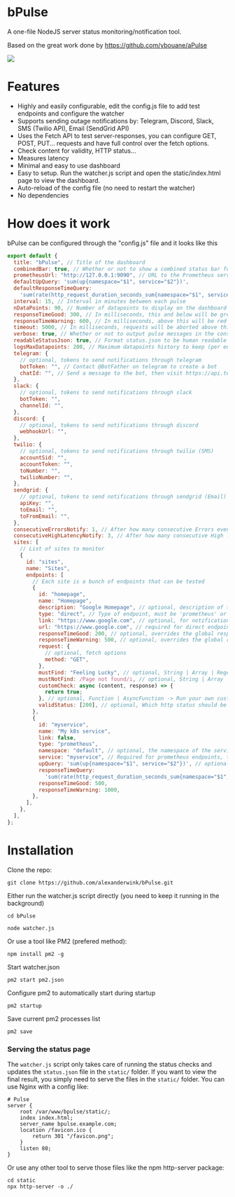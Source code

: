 # bPulse

A one-file NodeJS server status monitoring/notification tool.

Based on the great work done by https://github.com/ybouane/aPulse

![](screenshot.png)

# Features

- Highly and easily configurable, edit the config.js file to add test endpoints and configure the watcher
- Supports sending outage notifications by: Telegram, Discord, Slack, SMS (Twilio API), Email (SendGrid API)
- Uses the Fetch API to test server-responses, you can configure GET, POST, PUT... requests and have full control over the fetch options.
- Check content for validity, HTTP status...
- Measures latency
- Minimal and easy to use dashboard
- Easy to setup. Run the watcher.js script and open the static/index.html page to view the dashboard.
- Auto-reload of the config file (no need to restart the watcher)
- No dependencies

# How does it work

bPulse can be configured through the "config.js" file and it looks like this

```javascript
export default {
  title: "bPulse", // Title of the dashboard
  combinedBar: true, // Whether or not to show a combined status bar for all endpoints, default true
  prometheusUrl: "http://127.0.0.1:9090", // URL to the Prometheus server
  defaultUpQuery: 'sum(up{namespace="$1", service="$2"})',
  defaultResponseTimeQuery:
    'sum(rate(http_request_duration_seconds_sum{namespace="$1", service =~ "$2", controller=~ ".+"}[5m])) /sum(rate(http_request_duration_seconds_count{namespace="$1", service =~ "$2", controller=~ ".+"}[5m]))*1000',
  interval: 15, // Interval in minutes between each pulse
  nDataPoints: 90, // Number of datapoints to display on the dashboard
  responseTimeGood: 300, // In milliseconds, this and below will be green
  responseTimeWarning: 600, // In milliseconds, above this will be red
  timeout: 5000, // In milliseconds, requests will be aborted above this
  verbose: true, // Whether or not to output pulse messages in the console
  readableStatusJson: true, // Format status.json to be human readable
  logsMaxDatapoints: 200, // Maximum datapoints history to keep (per endpoint)
  telegram: {
    // optional, tokens to send notifications through telegram
    botToken: "", // Contact @BotFather on telegram to create a bot
    chatId: "", // Send a message to the bot, then visit https://api.telegram.org/bot<token>/getUpdates to get the chatId
  },
  slack: {
    // optional, tokens to send notifications through slack
    botToken: "",
    channelId: "",
  },
  discord: {
    // optional, tokens to send notifications through discord
    webhookUrl: "",
  },
  twilio: {
    // optional, tokens to send notifications through twilio (SMS)
    accountSid: "",
    accountToken: "",
    toNumber: "",
    twilioNumber: "",
  },
  sendgrid: {
    // optional, tokens to send notifications through sendgrid (Email)
    apiKey: "",
    toEmail: "",
    toFromEmail: "",
  },
  consecutiveErrorsNotify: 1, // After how many consecutive Errors events should we send a notification
  consecutiveHighLatencyNotify: 3, // After how many consecutive High latency events should we send a notification
  sites: [
    // List of sites to monitor
    {
      id: "sites",
      name: "Sites",
      endpoints: [
        // Each site is a bunch of endpoints that can be tested
        {
          id: "homepage",
          name: "Homepage",
          description: "Google Homepage", // optional, description of the endpoint
          type: "direct", // Type of endpoint, must be 'prometheus' or 'direct'
          link: "https://www.google.com", // optional, for notifications and dashboard only, [defaults to endpoint.url], can be disabled by setting it to false
          url: "https://www.google.com", // required for direct endpoints, the url to fetch
          responseTimeGood: 200, // optional, overrides the global responseTimeGood for this endpoint
          responseTimeWarning: 500, // optional, overrides the global responseTimeWarning for this endpoint
          request: {
            // optional, fetch options
            method: "GET",
          },
          mustFind: "Feeling Lucky", // optional, String | Array | Regex | Function | AsyncFunction
          mustNotFind: /Page not found/i, // optional, String | Array | Regex | Function | AsyncFunction
          customCheck: async (content, response) => {
            return true;
          }, // optional, Function | AsyncFunction -> Run your own custom checks return false in case of errors
          validStatus: [200], // optional, Which http status should be considered non errors [defaults to 200-299]
        },
        {
          id: "myservice",
          name: "My k8s service",
          link: false,
          type: "prometheus",
          namespace: "default", // optional, the namespace of the service, required for prometheus endpoints
          service: "myservice", // Required for prometheus endpoints, the service name to query
          upQuery: 'sum(up{namespace="$1", service="$2"})', // optional, overrides the global defaultUpQuery for this endpoint
          responseTimeQuery:
            'sum(rate(http_request_duration_seconds_sum{namespace="$1", service =~ "$2", controller=~ ".+"}[5m])) /sum(rate(http_request_duration_seconds_count{namespace="$1", service =~ "$2", controller=~ ".+"}[5m]))*1000', // optional, overrides the global defaultResponseTimeQuery for this endpoint
          responseTimeGood: 500,
          responseTimeWarning: 1000,
        },
      ],
    },
  ],
};
```

# Installation

Clone the repo:

```shell
git clone https://github.com/alexanderwink/bPulse.git
```

Either run the watcher.js script directly (you need to keep it running in the background)

```shell
cd bPulse
```

```shell
node watcher.js
```

Or use a tool like PM2 (prefered method):

```shell
npm install pm2 -g
```

Start watcher.json

```shell
pm2 start pm2.json
```

Configure pm2 to automatically start during startup

```shell
pm2 startup
```

Save current pm2 processes list

```shell
pm2 save
```

### Serving the status page

The `watcher.js` script only takes care of running the status checks and updates the `status.json` file in the `static/` folder. If you want to view the final result, you simply need to serve the files in the `static/` folder. You can use Nginx with a config like:

```nginx
# Pulse
server {
	root /var/www/bpulse/static/;
	index index.html;
	server_name bpulse.example.com;
	location /favicon.ico {
		return 301 "/favicon.png";
	}
	listen 80;
}
```

Or use any other tool to serve those files like the npm http-server package:

```shell
cd static
npx http-server -o ./
```
